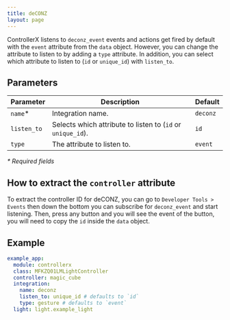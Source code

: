 ```yaml
---
title: deCONZ
layout: page
---
```


ControllerX listens to `deconz_event` events and actions get fired by default with the `event` attribute from the `data` object. However, you can change the attribute to listen to by adding a `type` attribute. In addition, you can select which attribute to listen to (`id` or `unique_id`) with `listen_to`.

## Parameters

| Parameter   | Description                                                 | Default  |
| ----------- | ----------------------------------------------------------- | -------- |
| `name`\*    | Integration name.                                           | `deconz` |
| `listen_to` | Selects which attribute to listen to (`id` or `unique_id`). | `id`     |
| `type`      | The attribute to listen to.                                 | `event`  |

_\* Required fields_

## How to extract the `controller` attribute

To extract the controller ID for deCONZ, you can go to `Developer Tools > Events` then down the bottom you can subscribe for `deconz_event` and start listening. Then, press any button and you will see the event of the button, you will need to copy the `id` inside the `data` object.

## Example

```yaml
example_app:
  module: controllerx
  class: MFKZQ01LMLightController
  controller: magic_cube
  integration:
    name: deconz
    listen_to: unique_id # defaults to `id`
    type: gesture # defaults to `event`
  light: light.example_light
```

